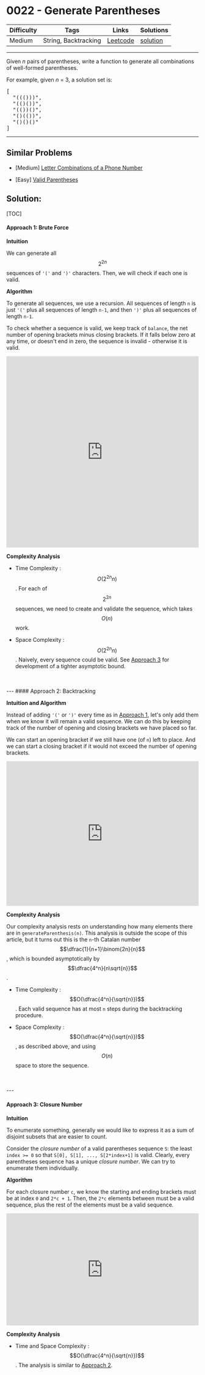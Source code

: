 # 0022 - Generate Parentheses

Difficulty  | Tags | Links | Solutions
----------- | ---- | ----- | -----
Medium | String, Backtracking | [Leetcode](https://leetcode.com/problems/generate-parentheses) | [solution](https://leetcode.com/problems/generate-parentheses/solution/)


-----------

<p>
Given <i>n</i> pairs of parentheses, write a function to generate all combinations of well-formed parentheses.
</p>

<p>
For example, given <i>n</i> = 3, a solution set is:
</p>
<pre>
[
  "((()))",
  "(()())",
  "(())()",
  "()(())",
  "()()()"
]
</pre>

-----------


## Similar Problems

- [Medium] [Letter Combinations of a Phone Number](letter-combinations-of-a-phone-number)

- [Easy] [Valid Parentheses](valid-parentheses)




## Solution:

[TOC]

#### Approach 1: Brute Force

**Intuition**

We can generate all $$2^{2n}$$ sequences of `'('` and `')'` characters.  Then, we will check if each one is valid.

**Algorithm**

To generate all sequences, we use a recursion.  All sequences of length `n` is just `'('` plus all sequences of length `n-1`, and then `')'` plus all sequences of length `n-1`.

To check whether a sequence is valid, we keep track of `balance`, the net number of opening brackets minus closing brackets.  If it falls below zero at any time, or doesn't end in zero, the sequence is invalid - otherwise it is valid.

<iframe src="https://leetcode.com/playground/eDRvbWjL/shared" frameBorder="0" width="100%" height="500" name="eDRvbWjL"></iframe>

**Complexity Analysis**

* Time Complexity : $$O(2^{2n}n)$$.  For each of $$2^{2n}$$ sequences, we need to create and validate the sequence, which takes $$O(n)$$ work.

* Space Complexity : $$O(2^{2n}n)$$.  Naively, every sequence could be valid.  See [Approach 3](#approach-3-closure-number) for development of a tighter asymptotic bound.
<br />
<br />
---
#### Approach 2: Backtracking

**Intuition and Algorithm**

Instead of adding `'('` or `')'` every time as in [Approach 1](#approach-1-brute-force), let's only add them when we know it will remain a valid sequence.  We can do this by keeping track of the number of opening and closing brackets we have placed so far.

We can start an opening bracket if we still have one (of `n`) left to place.  And we can start a closing bracket if it would not exceed the number of opening brackets.

<iframe src="https://leetcode.com/playground/npPa38Mh/shared" frameBorder="0" width="100%" height="378" name="npPa38Mh"></iframe>

**Complexity Analysis**

Our complexity analysis rests on understanding how many elements there are in `generateParenthesis(n)`.  This analysis is outside the scope of this article, but it turns out this is the `n`-th Catalan number $$\dfrac{1}{n+1}\binom{2n}{n}$$, which is bounded asymptotically by $$\dfrac{4^n}{n\sqrt{n}}$$.

* Time Complexity : $$O(\dfrac{4^n}{\sqrt{n}})$$.  Each valid sequence has at most `n` steps during the backtracking procedure.

* Space Complexity : $$O(\dfrac{4^n}{\sqrt{n}})$$, as described above, and using $$O(n)$$ space to store the sequence.
<br />
<br />
---

#### Approach 3: Closure Number

**Intuition**

To enumerate something, generally we would like to express it as a sum of disjoint subsets that are easier to count.

Consider the *closure number* of a valid parentheses sequence `S`: the least `index >= 0` so that `S[0], S[1], ..., S[2*index+1]` is valid.  Clearly, every parentheses sequence has a unique *closure number*.  We can try to enumerate them individually.

**Algorithm**

For each closure number `c`, we know the starting and ending brackets must be at index `0` and `2*c + 1`. Then, the `2*c` elements between must be a valid sequence, plus the rest of the elements must be a valid sequence.

<iframe src="https://leetcode.com/playground/Z3ZYfRAo/shared" frameBorder="0" width="100%" height="293" name="Z3ZYfRAo"></iframe>

**Complexity Analysis**

* Time and Space Complexity : $$O(\dfrac{4^n}{\sqrt{n}})$$.  The analysis is similar to [Approach 2](#approach-2-backtracking).

